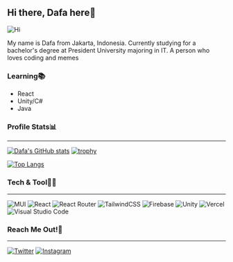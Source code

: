 ## Hi there, Dafa here👋
![Hi](https://media4.giphy.com/media/3o7budMRwZvNGJ3pyE/giphy.gif)

My name is Dafa from Jakarta, Indonesia. Currently studying for a bachelor's degree at President University majoring in IT. A person who loves coding and memes

### Learning📚
* React
* Unity/C#
* Java


### Profile Stats📊
---
[![Dafa's GitHub stats](https://github-readme-stats.vercel.app/api?username=daptheHuman&show_icons=true&theme=dracula&line_height=35)](https://github.com/daptheHuman)
[![trophy](https://github-profile-trophy.vercel.app/?username=daptheHuman&theme=dracula&row=2&column=3&margin-h=35&margin-w=35)](https://github.com/daptheHuman)

[![Top Langs](https://github-readme-stats.vercel.app/api/top-langs/?username=daptheHuman&show_icons=true&theme=dracula&layout=compact&card_width=1000)](https://github.com/daptheHuman)


### Tech & Tool🧑‍💻
---
![MUI](https://img.shields.io/badge/MUI-%230081CB.svg?style=for-the-badge&logo=material-ui&logoColor=white)
![React](https://img.shields.io/badge/react-%2320232a.svg?style=for-the-badge&logo=react&logoColor=%2361DAFB)
![React Router](https://img.shields.io/badge/React_Router-CA4245?style=for-the-badge&logo=react-router&logoColor=white)
![TailwindCSS](https://img.shields.io/badge/tailwindcss-%2338B2AC.svg?style=for-the-badge&logo=tailwind-css&logoColor=white)
![Firebase](https://img.shields.io/badge/firebase-%23039BE5.svg?style=for-the-badge&logo=firebase)
![Unity](https://img.shields.io/badge/unity-%23000000.svg?style=for-the-badge&logo=unity&logoColor=white)
![Vercel](https://img.shields.io/badge/vercel-%23000000.svg?style=for-the-badge&logo=vercel&logoColor=white)
![Visual Studio Code](https://img.shields.io/badge/Visual%20Studio%20Code-0078d7.svg?style=for-the-badge&logo=visual-studio-code&logoColor=white)

### Reach Me Out!🥂
---
[![Twitter](https://img.shields.io/badge/@daptheHuman-%231DA1F2.svg?style=for-the-badge&logo=Twitter&logoColor=white)](https://twitter.com/daptheHuman)
[![Instagram](https://img.shields.io/badge/@daptheHuman-%23E4405F.svg?style=for-the-badge&logo=Instagram&logoColor=white)](https://www.instagram.com/daptheHuman/)

